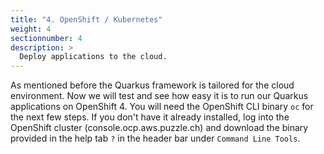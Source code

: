 ```yaml
---
title: "4. OpenShift / Kubernetes"
weight: 4
sectionnumber: 4
description: >
  Deploy applications to the cloud.
---
```


As mentioned before the Quarkus framework is tailored for the cloud environment. Now we will test and see how easy it is to run our Quarkus applications on OpenShift 4. You will need the OpenShift CLI binary `oc` for the next few steps. If you don't have it already installed, log into the OpenShift cluster (console.ocp.aws.puzzle.ch) and download the binary provided in the help tab `?` in the header bar under `Command Line Tools`.
